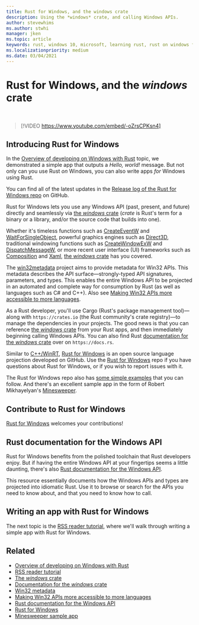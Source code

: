 ```yaml
---
title: Rust for Windows, and the windows crate
description: Using the *windows* crate, and calling Windows APIs.
author: stevewhims
ms.author: stwhi 
manager: jken
ms.topic: article
keywords: rust, windows 10, microsoft, learning rust, rust on windows for beginners, rust with vs code, rust for windows
ms.localizationpriority: medium
ms.date: 03/04/2021
---
```


# Rust for Windows, and the *windows* crate

&nbsp;
> [!VIDEO https://www.youtube.com/embed/-oZrsCPKsn4]

## Introducing Rust for Windows

In the [Overview of developing on Windows with Rust](overview.md) topic, we demonstrated a simple app that outputs a *Hello, world!* message. But not only can you use Rust *on* Windows, you can also write apps *for* Windows using Rust.

You can find all of the latest updates in the [Release log of the Rust for Windows repo](https://github.com/microsoft/windows-rs/releases) on GitHub. 

Rust for Windows lets you use any Windows API (past, present, and future) directly and seamlessly via [the *windows* crate](https://crates.io/crates/windows) (*crate* is Rust's term for a binary or a library, and/or the source code that builds into one).

Whether it's timeless functions such as [CreateEventW](/windows/win32/api/synchapi/nf-synchapi-createeventw) and [WaitForSingleObject](/windows/win32/api/synchapi/nf-synchapi-waitforsingleobject), powerful graphics engines such as [Direct3D](/windows/win32/direct3d12/directx-12-programming-guide), traditional windowing functions such as [CreateWindowExW](/windows/win32/api/winuser/nf-winuser-createwindowexw) and [DispatchMessageW](/windows/win32/api/winuser/nf-winuser-dispatchmessagew), or more recent user interface (UI) frameworks such as [Composition](/uwp/api/windows.ui.composition) and [Xaml](/uwp/api/windows.ui.xaml), [the *windows* crate](https://crates.io/crates/windows) has you covered.

The [win32metadata](https://github.com/microsoft/win32metadata) project aims to provide metadata for Win32 APIs. This metadata describes the API surface&mdash;strongly-typed API signatures, parameters, and types. This enables the entire Windows API to be projected in an automated and complete way for consumption by Rust (as well as languages such as C# and C++). Also see [Making Win32 APIs more accessible to more languages](https://blogs.windows.com/windowsdeveloper/2021/01/21/making-win32-apis-more-accessible-to-more-languages/).

As a Rust developer, you'll use Cargo (Rust's package management tool)&mdash;along with `https://crates.io` (the Rust community's crate registry)&mdash;to manage the dependencies in your projects. The good news is that you can reference [the *windows* crate](https://crates.io/crates/windows) from your Rust apps, and then immediately beginning calling Windows APIs. You can also find Rust [documentation for the *windows* crate](https://docs.rs/windows/0.3.1/windows/) over on `https://docs.rs`.

Similar to [C++/WinRT](/windows/uwp/cpp-and-winrt-apis/), [Rust for Windows](https://github.com/microsoft/windows-rs) is an open source language projection developed on GitHub. Use the [Rust for Windows](https://github.com/microsoft/windows-rs) repo if you have questions about Rust for Windows, or if you wish to report issues with it.

The Rust for Windows repo also has [some simple examples](https://github.com/microsoft/windows-samples-rs) that you can follow. And there's an excellent sample app in the form of Robert Mikhayelyan's [Minesweeper](https://github.com/robmikh/minesweeper-rs).

## Contribute to Rust for Windows

[Rust for Windows](https://github.com/microsoft/windows-rs) welcomes your contributions!

## Rust documentation for the Windows API

Rust for Windows benefits from the polished toolchain that Rust developers enjoy. But if having the entire Windows API at your fingertips seems a little daunting, there's also [Rust documentation for the Windows API](https://microsoft.github.io/windows-docs-rs/doc/windows/).

This resource essentially documents how the Windows APIs and types are projected into idiomatic Rust. Use it to browse or search for the APIs you need to know about, and that you need to know how to call.

## Writing an app with Rust for Windows

The next topic is the [RSS reader tutorial](rss-reader-rust-for-windows.md), where we'll walk through writing a simple app with Rust for Windows.

## Related

* [Overview of developing on Windows with Rust](overview.md)
* [RSS reader tutorial](rss-reader-rust-for-windows.md)
* [The *windows* crate](https://crates.io/crates/windows)
* [Documentation for the *windows* crate](https://docs.rs/windows/0.3.1/windows/)
* [Win32 metadata](https://github.com/microsoft/win32metadata)
* [Making Win32 APIs more accessible to more languages](https://blogs.windows.com/windowsdeveloper/2021/01/21/making-win32-apis-more-accessible-to-more-languages/)
* [Rust documentation for the Windows API](https://microsoft.github.io/windows-docs-rs/doc/windows/)
* [Rust for Windows](https://github.com/microsoft/windows-rs)
* [Minesweeper sample app](https://github.com/robmikh/minesweeper-rs)
